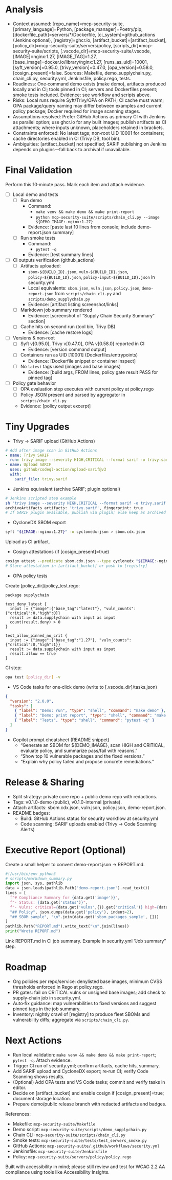 # Analysis

- Context assumed: [repo_name]=mcp-security-suite, [primary_language]=Python, [package_manager]=Poetry/pip, [dockerfile_path]=servers/*/Dockerfile, [ci_system]=github_actions (Jenkins optional), [registry]=ghcr.io, [artifact_bucket]=[artifact_bucket], [policy_dir]=mcp-security-suite/servers/policy, [scripts_dir]=mcp-security-suite/scripts, [.vscode_dir]=mcp-security-suite/.vscode, [IMAGE]=nginx:1.27, [IMAGE_TAG]=1.27, [base_image]=docker.io/library/nginx:1.27, [runs_as_uid]=10001, [syft_version]=0.95.0, [trivy_version]=0.47.0, [opa_version]=0.58.0, [cosign_present]=false. Sources: Makefile, demo_supplychain.py, chain_cli.py, security.yml, Jenkinsfile, policy.rego, tests.
- Readiness: One‑command demo exists (make demo), artifacts produced locally and in CI; tools pinned in CI; servers and Dockerfiles present; smoke tests included. Evidence: see workflow and scripts above.
- Risks: Local runs require Syft/Trivy/OPA on PATH; CI cache must warm; OPA package/query naming may differ between examples and current policy package; Docker required for image scanning stages.
- Assumptions resolved: Prefer GitHub Actions as primary CI with Jenkins as parallel option; use ghcr.io for any built images; publish artifacts as CI attachments; where inputs unknown, placeholders retained in brackets.
- Constraints enforced: No latest tags; non‑root UID 10001 for containers; cache directories enabled in CI (Trivy DB, tool bin).
- Ambiguities: [artifact_bucket] not specified; SARIF publishing on Jenkins depends on plugins—fall back to archival if unavailable.

# Final Validation

Perform this 10‑minute pass. Mark each item and attach evidence.

- [ ] Local demo and tests
  - [ ] Run demo
    - Command:
      - `make venv && make demo && make print-report`
      - `python mcp-security-suite/scripts/chain_cli.py --image ${DEMO_IMAGE:-nginx:1.27}`
    - Evidence: [paste last 10 lines from console; include demo-report.json summary]
  - [ ] Run smoke tests
    - Command:
      - `pytest -q`
    - Evidence: [test summary lines]
- [ ] CI outputs verification (github_actions)
  - [ ] Artifacts uploaded:
    - `sbom-${BUILD_ID}.json`, `vuln-${BUILD_ID}.json`, `policy-${BUILD_ID}.json`, `policy-input-${BUILD_ID}.json` in security.yml
    - Local equivalents: `sbom.json`, `vuln.json`, `policy.json`, `demo-report.json` from `scripts/chain_cli.py` and `scripts/demo_supplychain.py`
    - Evidence: [artifact listing screenshot/links]
  - [ ] Markdown job summary rendered
    - Evidence: [screenshot of “Supply Chain Security Summary” section]
  - [ ] Cache hits on second run (tool bin, Trivy DB)
    - Evidence: [cache restore logs]
- [ ] Versions & non‑root
  - [ ] Syft v[0.95.0], Trivy v[0.47.0], OPA v[0.58.0] reported in CI
    - Evidence: [version command output]
  - [ ] Containers run as UID [10001] (Dockerfiles/entrypoints)
    - Evidence: [Dockerfile snippet or container inspect]
  - [ ] No `latest` tags used (images and base images)
    - Evidence: [build args, FROM lines, policy gate result PASS for pinned tag]
- [ ] Policy gate behavior
  - [ ] OPA evaluation step executes with current policy at policy.rego
  - [ ] Policy JSON present and parsed by aggregator in `scripts/chain_cli.py`
  - Evidence: [policy output excerpt]

# Tiny Upgrades

- Trivy → SARIF upload (GitHub Actions)

```yaml
# Add after image scan in GitHub Actions
- name: Trivy SARIF
  run: trivy image --severity HIGH,CRITICAL --format sarif -o trivy.sarif "${IMAGE:-${{ env.IMAGE_REF }}}" || true
- name: Upload SARIF
  uses: github/codeql-action/upload-sarif@v3
  with:
    sarif_file: trivy.sarif
```

- Jenkins equivalent (archive SARIF; plugin optional)

```bash
# Jenkins scripted step example
sh 'trivy image --severity HIGH,CRITICAL --format sarif -o trivy.sarif "${IMAGE_REF}" || true'
archiveArtifacts artifacts: 'trivy.sarif', fingerprint: true
# If SARIF plugin available, publish via plugin; else keep as archived artifact for manual review.
```

- CycloneDX SBOM export

```bash
syft "${IMAGE:-nginx:1.27}" -o cyclonedx-json > sbom.cdx.json
```

Upload as CI artifact.

- Cosign attestations (if [cosign_present]=true)

```bash
cosign attest --predicate sbom.cdx.json --type cyclonedx "${IMAGE:-nginx:1.27}"
# Store attestation in [artifact_bucket] or push to [registry]
```

- OPA policy tests

Create [policy_dir]/policy_test.rego:

```rego
package supplychain

test_deny_latest {
  input := {"image":{"base_tag":"latest"}, "vuln_counts":{"critical":0,"high":0}}
  result := data.supplychain with input as input
  count(result.deny) > 0
}

test_allow_pinned_no_crit {
  input := {"image":{"base_tag":"1.27"}, "vuln_counts":{"critical":0,"high":1}}
  result := data.supplychain with input as input
  result.allow == true
}
```

CI step:

```bash
opa test [policy_dir] -v
```

- VS Code tasks for one‑click demo (write to [.vscode_dir]/tasks.json)

```json
{
  "version": "2.0.0",
  "tasks": [
    { "label": "Demo: run", "type": "shell", "command": "make demo" },
    { "label": "Demo: print report", "type": "shell", "command": "make print-report" },
    { "label": "Tests", "type": "shell", "command": "pytest -q" }
  ]
}
```

- Copilot prompt cheatsheet (README snippet)
  - “Generate an SBOM for ${DEMO_IMAGE}, scan HIGH and CRITICAL, evaluate policy, and summarize pass/fail with reasons.”
  - “Show top 10 vulnerable packages and the fixed versions.”
  - “Explain why policy failed and propose concrete remediations.”

# Release & Sharing

- Split strategy: private core repo + public demo repo with redactions.
- Tags: v0.1.0-demo (public), v0.1.0-internal (private).
- Attach artifacts: sbom.cdx.json, vuln.json, policy.json, demo-report.json.
- README badges:
  - Build: GitHub Actions status for security workflow at security.yml
  - Code scanning: SARIF uploads enabled (Trivy → Code Scanning Alerts)

# Executive Report (Optional)

Create a small helper to convert demo-report.json → REPORT.md.

```python
#!/usr/bin/env python3
# scripts/markdown_summary.py
import json, sys, pathlib
data = json.loads(pathlib.Path("demo-report.json").read_text())
lines = [
  f"# Compliance Summary for {data.get('image')}",
  f"- Status: {data.get('status')}",
  f"- Vulns: critical={data.get('vulns',{}).get('critical')} high={data.get('vulns',{}).get('high')} total={data.get('vulns',{}).get('total')}",
  "## Policy", json.dumps(data.get('policy'), indent=2),
  "## SBOM sample", "\n".join(data.get('sbom_packages_sample', []))
]
pathlib.Path("REPORT.md").write_text("\n".join(lines))
print("Wrote REPORT.md")
```

Link REPORT.md in CI job summary. Example in security.yml “Job summary” step.

# Roadmap

- Org policies per repo/service: denylisted base images, minimum CVSS thresholds enforced in Rego at policy.rego.
- PR gates: fail on CRITICAL vulns or unsigned base images; add check to supply‑chain job in security.yml.
- Auto‑fix guidance: map vulnerabilities to fixed versions and suggest pinned tags in the job summary.
- Inventory: nightly crawl of [registry] to produce fleet SBOMs and vulnerability diffs; aggregate via `scripts/chain_cli.py`.

# Next Actions

- Run local validation: `make venv && make demo && make print-report`; `pytest -q`. Attach evidence.
- Trigger CI run of security.yml; confirm artifacts, cache hits, summary.
- Add SARIF upload and CycloneDX export; re‑run CI; verify Code Scanning shows results.
- (Optional) Add OPA tests and VS Code tasks; commit and verify tasks in editor.
- Decide on [artifact_bucket] and enable cosign if [cosign_present]=true; document storage location.
- Prepare demo/public release branch with redacted artifacts and badges.

References:
- Makefile: `mcp-security-suite/Makefile`
- Demo script: `mcp-security-suite/scripts/demo_supplychain.py`
- Chain CLI: `mcp-security-suite/scripts/chain_cli.py`
- Smoke tests: `mcp-security-suite/tests/test_servers_smoke.py`
- GitHub Actions: `mcp-security-suite/.github/workflows/security.yml`
- Jenkinsfile: `mcp-security-suite/Jenkinsfile`
- Policy: `mcp-security-suite/servers/policy/policy.rego`

Built with accessibility in mind; please still review and test for WCAG 2.2 AA compliance using tools like Accessibility Insights.

